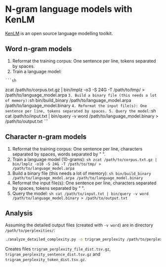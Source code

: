 # N-gram language models with KenLM

[KenLM](https://kheafield.com/code/kenlm/) is an open source language
modelling toolkit.


## Word n-gram models

  1. Reformat the training corpus: One sentence per line, tokens
     separated by spaces.
  2. Train a language model:
  
    ```sh
zcat /path/to/corpus.txt.gz | bin/lmplz -o3 -S 24G -T /path/to/tmp/ > /path/to/language_model.arpa
    ```
  3. Build a binary file (this needs a lot of memory):
    ```sh
bin/build_binary /path/to/language_model.arpa /path/to/language_model.binary
    ```
  4. Reformat the input file(s): One sentence per line, tokens
     separated by spaces.
  5. Query the model:
    ```sh
cat /path/to/input.txt | bin/query -v word /path/to/language_model.binary > /path/to/output.txt
    ```

## Character n-gram models

  1. Reformat the training corpus: One sentence per line, characters
     separated by spaces, words separated by " </w> ".
  2. Train a language model (10-grams):
    ```sh
zcat /path/to/corpus.txt.gz | bin/lmplz -o10 -S 24G -T /path/to/tmp/ > /path/to/language_model.arpa
    ```
  3. Build a binary file (this needs a lot of memory):
    ```sh
bin/build_binary /path/to/language_model.arpa /path/to/language_model.binary
    ```
  4. Reformat the input file(s): One sentence per line, characters
     separated by spaces, tokens separated by " </w> ".
  5. Query the model:
    ```sh
cat /path/to/input.txt | bin/query -v word /path/to/language_model.binary > /path/to/output.txt
    ```

## Analysis

Assuming the detailed output files (created with `-v word`) are in
directory `/path/to/perplexities/`:
```sh
./analyze_detailed_complexity.py -o trigram_perplexity /path/to/perplexities/
```

Creates files `trigram_perplexity_file_dist.tsv.gz`,
`trigram_perplexity_sentence_dist.tsv.gz` and
`trigram_perplexity_token_dist.tsv.gz`.

